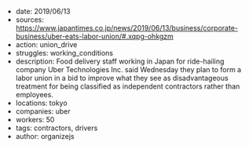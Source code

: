 - date: 2019/06/13
- sources: https://www.japantimes.co.jp/news/2019/06/13/business/corporate-business/uber-eats-labor-union/#.xqpg-ohkgzm
- action: union_drive
- struggles: working_conditions
- description: Food delivery staff working in Japan for ride-hailing company Uber Technologies Inc. said Wednesday they plan to form a labor union in a bid to improve what they see as disadvantageous treatment for being classified as independent contractors rather than employees.
- locations: tokyo
- companies: uber
- workers: 50
- tags: contractors, drivers
- author: organizejs
